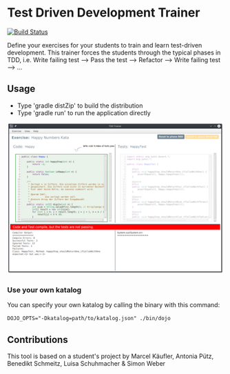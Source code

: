 # Test Driven Development Trainer

[![Build Status](https://travis-ci.org/bendisposto/dojo.svg?branch=develop)](https://travis-ci.org/bendisposto/dojo)

Define your exercises for your students to train and learn test-driven development. This trainer forces the students
through the typical phases in TDD, i.e. Write failing test --> Pass the test --> Refactor --> Write failing test --> ...

## Usage
* Type 'gradle distZip' to build the distribution
* Type 'gradle run' to run the application directly

![tddt](img/happynumbers.png)

### Use your own katalog

You can specify your own katalog by calling the binary with this command:

    DOJO_OPTS="-Dkatalog=path/to/katalog.json" ./bin/dojo


## Contributions

This tool is based on a student's project by Marcel Käufler, Antonia Pütz, Benedikt Schmeitz, Luisa Schuhmacher & Simon Weber
